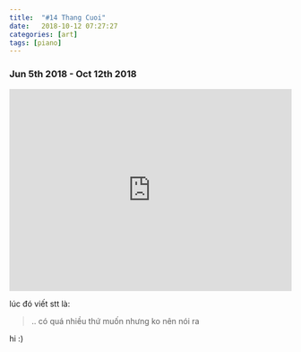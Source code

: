```yaml
---
title:  "#14 Thang Cuoi"
date:   2018-10-12 07:27:27
categories: [art]
tags: [piano]
---
```


### Jun 5th 2018 - Oct 12th 2018

<iframe style="overflow:hidden; width:100%; height:360px" src="https://www.youtube.com/embed/J-kiXPDT7eI" frameborder="0" allow="accelerometer; autoplay; clipboard-write; encrypted-media; gyroscope; picture-in-picture" allowfullscreen></iframe>

lúc đó viết stt là:
> .. có quá nhiều thứ muốn nhưng ko nên nói ra

hi :)
